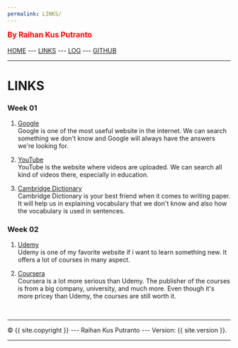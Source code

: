 ```yaml
---
permalink: LINKS/
---
```

<span style="color:red; font-weight:bold; font-size:larger;">By Raihan Kus Putranto</span>
<br><br>
[HOME](https://raihankp.github.io/os222/) ---
[LINKS](https://raihankp.github.io/os222/LINKS/) ---
[LOG](TXT/mylog.txt) ---
[GITHUB](https://github.com/raihankp/os222)
<br>
<hr>

# LINKS

### Week 01

1. [Google](https://www.google.com/)<br>
Google is one of the most useful website in the internet. We can search something we don't know and Google will always have the answers we're looking for.

2. [YouTube](https://www.youtube.com/)<br>
YouTube is the website where videos are uploaded. We can search all kind of videos there, especially in education.

3. [Cambridge Dictionary](https://dictionary.cambridge.org/)<br>
Cambridge Dictionary is your best friend when it comes to writing paper. It will help us in explaining vocabulary that we don't know and also how the vocabulary is used in sentences.  

### Week 02

1. [Udemy](https://www.udemy.com/)<br>
Udemy is one of my favorite website if i want to learn something new. It offers a lot of courses in many aspect.

2. [Coursera](https://www.coursera.org/)<br>
Coursera is a lot more serious than Udemy. The publisher of the courses is from a big company, university, and much more. Even though it's more pricey than Udemy, the courses are still worth it.

<br>
<hr>
&copy; {{ site.copyright }} --- Raihan Kus Putranto --- Version: {{ site.version }}.
<hr>
<br>
